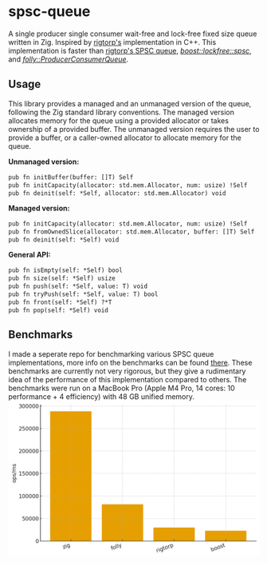 # spsc-queue
A single producer single consumer wait-free and lock-free fixed size queue written in Zig. Inspired by [rigtorp's](https://github.com/rigtorp/SPSCQueue/tree/master) implementation in C++. This implementation is faster than [rigtorp's SPSC queue](https://github.com/rigtorp/SPSCQueue/tree/master),
[*boost::lockfree::spsc*](https://www.boost.org/doc/libs/1_76_0/doc/html/boost/lockfree/spsc_queue.html), and [*folly::ProducerConsumerQueue*](https://github.com/facebook/folly/blob/master/folly/docs/ProducerConsumerQueue.md).

## Usage
This library provides a managed and an unmanaged version of the queue, following the Zig standard library conventions.
The managed version allocates memory for the queue using a provided allocator or takes ownership of a provided buffer.
The unmanaged version requires the user to provide a buffer, or a caller-owned allocator to allocate memory for the queue.

**Unmanaged version:**
```zig
pub fn initBuffer(buffer: []T) Self
pub fn initCapacity(allocator: std.mem.Allocator, num: usize) !Self
pub fn deinit(self: *Self, allocator: std.mem.Allocator) void
```

**Managed version:**
```zig
pub fn initCapacity(allocator: std.mem.Allocator, num: usize) !Self
pub fn fromOwnedSlice(allocator: std.mem.Allocator, buffer: []T) Self
pub fn deinit(self: *Self) void
```

**General API:**
```zig
pub fn isEmpty(self: *Self) bool
pub fn size(self: *Self) usize
pub fn push(self: *Self, value: T) void
pub fn tryPush(self: *Self, value: T) bool
pub fn front(self: *Self) ?*T
pub fn pop(self: *Self) void
```

## Benchmarks
I made a seperate repo for benchmarking various SPSC queue implementations, more info on the benchmarks can be found [there](https://github.com/freref/spsc-queue-benchmark/tree/master). These benchmarks are currently not very rigorous, but they give a rudimentary idea of the performance of this implementation compared to others. The benchmarks were run on a MacBook Pro (Apple M4 Pro, 14 cores: 10 performance + 4 efficiency) with 48 GB unified memory. ![Benchmarks bar chart](https://github.com/freref/spsc-queue-benchmark/blob/master/benchmarks.png?raw=true)
